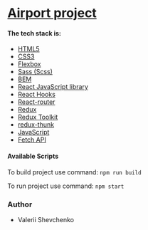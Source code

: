 # [Airport project](https://airport-kiev.netlify.app)

#### The tech stack is:

- [HTML5](https://en.wikipedia.org/wiki/HTML5)
- [CSS3](https://en.wikipedia.org/wiki/Cascading_Style_Sheets)
- [Flexbox](https://en.wikipedia.org/wiki/CSS_Flexible_Box_Layout)
- [Sass (Scss)](https://sass-lang.com/)
- [BEM](https://en.bem.info/methodology/)
- [React JavaScript library](https://reactjs.org/)
- [React Hooks](https://reactjs.org/docs/hooks-faq.html#gatsby-focus-wrapper)
- [React-router](https://reactrouter.com/web/guides/quick-start)
- [Redux](https://redux.js.org/)
- [Redux Toolkit](https://redux-toolkit.js.org/)
- [redux-thunk](https://github.com/reduxjs/redux-thunk)
- [JavaScript](https://developer.mozilla.org/en-US/docs/Web/JavaScript)
- [Fetch API](https://developer.mozilla.org/en-US/docs/Web/API/Fetch_API)

#### Available Scripts

To build project use command: `npm run build`

To run project use command: `npm start`

### Author
- Valerii Shevchenko
